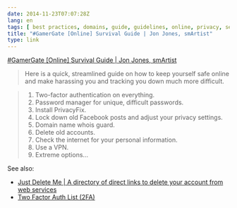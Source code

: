 ```yaml
---
date: 2014-11-23T07:07:28Z
lang: en
tags: [ best practices, domains, guide, guidelines, online, privacy, security, social media ]
title: "#GamerGate [Online] Survival Guide | Jon Jones, smArtist"
type: link
---
```


[#GamerGate [Online] Survival Guide | Jon Jones, smArtist](http://www.jonjones.com/2014/10/02/gamergatesurvivalguide/)

> Here is a quick, streamlined guide on how to keep yourself safe online
> and make harassing you and tracking you down much more difficult.

> 1.  Two-factor authentication on everything.
> 2.  Password manager for unique, difficult passwords.
> 3.  Install PrivacyFix.
> 4.  Lock down old Facebook posts and adjust your privacy settings.
> 5.  Domain name whois guard.
> 6.  Delete old accounts.
> 7.  Check the internet for your personal information.
> 8.  Use a VPN.
> 9.  Extreme options...

See also:

-   [Just Delete Me  |  A directory of direct links to delete your
    account from web services](http://justdelete.me)
-   [Two Factor Auth List (2FA)](https://twofactorauth.org)

